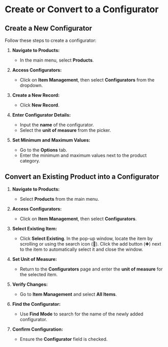 # Create or Convert to a Configurator
## Create a New Configurator

Follow these steps to create a configurator:

1. **Navigate to Products:**
    
    - In the main menu, select **Products**.
2. **Access Configurators:**
    
    - Click on **Item Management**, then select **Configurators** from the dropdown.
3. **Create a New Record:**
    
    - Click **New Record**.
4. **Enter Configurator Details:**
    
    - Input the **name** of the configurator.
    - Select the **unit of measure** from the picker.
5. **Set Minimum and Maximum Values:**
    
    - Go to the **Options** tab.
    - Enter the minimum and maximum values next to the product category.
## Convert an Existing Product into a Configurator

1. **Navigate to Products:**
    
    - Select **Products** from the main menu.
2. **Access Configurators:**
    
    - Click on **Item Management**, then select **Configurators**.
3. **Select Existing Item:**
    
    - Click **Select Existing**. In the pop-up window, locate the item by scrolling or using the search icon (🔎). Click the add button (✚) next to the item to automatically select it and close the window.
4. **Set Unit of Measure:**
    
    - Return to the **Configurators** page and enter the **unit of measure** for the selected item.
5. **Verify Changes:**
    
    - Go to **Item Management** and select **All Items**.
6. **Find the Configurator:**
    
    - Use **Find Mode** to search for the name of the newly added configurator.
7. **Confirm Configuration:**
    
    - Ensure the **Configurator** field is checked.